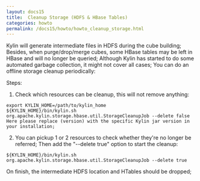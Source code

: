 ```yaml
---
layout: docs15
title:  Cleanup Storage (HDFS & HBase Tables)
categories: howto
permalink: /docs15/howto/howto_cleanup_storage.html
---
```


Kylin will generate intermediate files in HDFS during the cube building; Besides, when purge/drop/merge cubes, some HBase tables may be left in HBase and will no longer be queried; Although Kylin has started to do some 
automated garbage collection, it might not cover all cases; You can do an offline storage cleanup periodically:

Steps:
1. Check which resources can be cleanup, this will not remove anything:
```
export KYLIN_HOME=/path/to/kylin_home
${KYLIN_HOME}/bin/kylin.sh org.apache.kylin.storage.hbase.util.StorageCleanupJob --delete false
Here please replace (version) with the specific Kylin jar version in your installation;
```
2. You can pickup 1 or 2 resources to check whether they're no longer be referred; Then add the "--delete true" option to start the cleanup:
```
${KYLIN_HOME}/bin/kylin.sh org.apache.kylin.storage.hbase.util.StorageCleanupJob --delete true
```
On finish, the intermediate HDFS location and HTables should be dropped;
